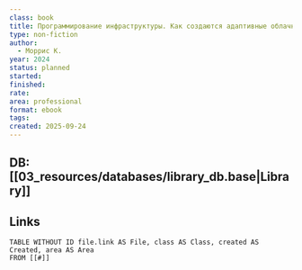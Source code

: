 ```yaml
---
class: book
title: Программирование инфраструктуры. Как создаются адаптивные облачные системы
type: non-fiction
author:
  - Моррис К.
year: 2024
status: planned
started:
finished:
rate:
area: professional
format: ebook
tags:
created: 2025-09-24
---
```

## DB: [[03_resources/databases/library_db.base|Library]]

## Links

```dataview
TABLE WITHOUT ID file.link AS File, class AS Class, created AS Created, area AS Area
FROM [[#]]
````